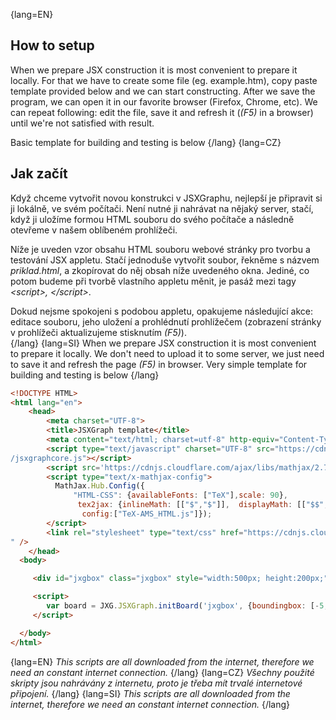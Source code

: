 

{lang=EN}
## How to setup
When we prepare JSX construction it is most convenient to prepare it locally. For that we have to create some file (eg. 
example.htm), copy paste template provided below and we can start constructing. After we save the program, we can open it in our
favorite browser (Firefox, Chrome, etc). 
We can repeat following: edit the file, save it and refresh it (_(F5)_ in a browser) until we're not satisfied with result.

Basic template for building and testing is below
{/lang}
{lang=CZ}
## Jak začít
Když chceme vytvořit novou konstrukci v JSXGraphu, nejlepší je připravit si ji lokálně, ve svém počítači. 
Není nutné ji nahrávat na nějaký server, stačí, když ji uložíme formou HTML souboru do svého počítače a následně otevřeme v našem oblíbeném prohlížeči.

Níže je uveden vzor obsahu HTML souboru webové stránky pro tvorbu a testování JSX appletu. 
Stačí jednoduše vytvořit soubor, řekněme s názvem _priklad.html_, a zkopírovat do něj obsah níže uvedeného okna. Jediné, co potom budeme při tvorbě vlastního appletu
měnit, je pasáž mezi tagy _\<script\>, \</script\>_.

Dokud nejsme spokojeni s podobou appletu, opakujeme následující akce: editace souboru, jeho uložení a prohlédnutí prohlížečem (zobrazení stránky v prohlížeči aktualizujeme stisknutím _(F5)_).      
{/lang}
{lang=SI}
When we prepare JSX construction it is most convenient to prepare it locally. We don't need to upload it to some server, 
we just need to save it and refresh the page _(F5)_ in browser. 
Very simple template for building and testing is below
{/lang}
```HTML
<!DOCTYPE HTML>
<html lang="en">
    <head>
        <meta charset="UTF-8">
        <title>JSXGraph template</title>
        <meta content="text/html; charset=utf-8" http-equiv="Content-Type">
        <script type="text/javascript" charset="UTF-8" src="https://cdnjs.cloudflare.com/ajax/libs/jsxgraph/0.99.7
/jsxgraphcore.js"></script>
        <script src='https://cdnjs.cloudflare.com/ajax/libs/mathjax/2.7.5/MathJax.js' async></script>
        <script type="text/x-mathjax-config">
          MathJax.Hub.Config({
              "HTML-CSS": {availableFonts: ["TeX"],scale: 90},
               tex2jax: {inlineMath: [["$","$"]],  displayMath: [["$$","$$"]],  processEscapes: true},
                config:["TeX-AMS_HTML.js"]});
        </script>   
        <link rel="stylesheet" type="text/css" href="https://cdnjs.cloudflare.com/ajax/libs/jsxgraph/0.99.7/jsxgraph.css
" />
    </head>
  <body>

     <div id="jxgbox" class="jxgbox" style="width:500px; height:200px;"></div>

     <script>
        var board = JXG.JSXGraph.initBoard('jxgbox', {boundingbox: [-5, 2, 5, -2]});
     </script>

  </body>
</html>

```
{lang=EN}
_This scripts are all downloaded from the internet, therefore we need an constant internet connection._
{/lang}
{lang=CZ}
_Všechny použité skripty jsou nahrávány z internetu, proto je třeba mít trvalé internetové připojení._
{/lang}
{lang=SI}
_This scripts are all downloaded from the internet, therefore we need an constant internet connection._
{/lang}
